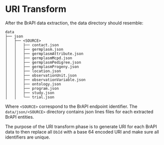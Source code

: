 # URI Transform

After the BrAPI data extraction, the data directory should resemble:
```
data
├── json
│   ├── <SOURCE>
│   │   ├── contact.json
│   │   ├── germplasm.json
│   │   ├── germplasmAttribute.json
│   │   ├── germplasmMcpd.json
│   │   ├── germplasmPedigree.json
│   │   ├── germplasmProgeny.json
│   │   ├── location.json
│   │   ├── observationUnit.json
│   │   ├── observationVariable.json
│   │   ├── ontology.json
│   │   ├── program.json
│   │   ├── study.json
│   │   └── trial.json
```

Where `<SOURCE>` correspond to the BrAPI endpoint identifier. The `data/json/<SOURCE>` directory contains json lines files for each extracted BrAPI entities.

The purpose of the URI transform phase is to generate URI for each BrAPI data to then replace all `DbId` with a base 64 encoded URI and make sure all identifiers are unique.

